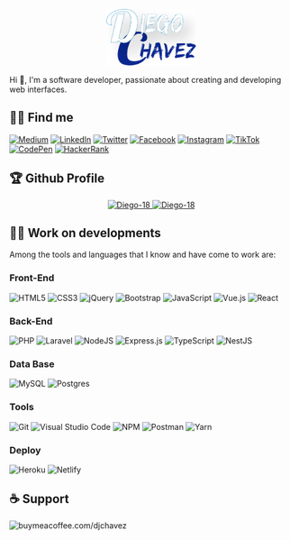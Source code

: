 <p align="center">
    <img src="img/logos/DC.jpg" with="100" height="100">
</p> 
Hi 👋, I'm a software developer, passionate about creating and developing web interfaces.
    
## 🕵🏻 Find me

[![Medium](https://img.shields.io/badge/Medium-12100E?style=for-the-badge&logo=medium&logoColor=white)](https://diegochavez-dc.medium.com)
[![LinkedIn](https://img.shields.io/badge/linkedin-%230077B5.svg?style=for-the-badge&logo=linkedin&logoColor=white)](https://www.linkedin.com/in/diego-jose-chavez-chirinos-9a7034a6/)
[![Twitter](https://img.shields.io/badge/diego_chavez_dc-%231DA1F2.svg?style=for-the-badge&logo=Twitter&logoColor=white)](https://twitter.com/diego_chavez_dc)
[![Facebook](https://img.shields.io/badge/Facebook-%231877F2.svg?style=for-the-badge&logo=Facebook&logoColor=white)](https://www.facebook.com/d.j.c.c.20)
[![Instagram](https://img.shields.io/badge/diego.chavez.dc-%23E4405F.svg?style=for-the-badge&logo=Instagram&logoColor=white)](https://www.instagram.com/diego.chavez.dc) 
[![TikTok](https://img.shields.io/badge/diegochavez8104-%23000000.svg?style=for-the-badge&logo=TikTok&logoColor=white)](https://www.tiktok.com/@diegochavez8104)
[![CodePen](https://img.shields.io/badge/Codepen-000000?style=for-the-badge&logo=codepen&logoColor=white)](https://codepen.io/diego-18)
[![HackerRank](https://img.shields.io/badge/-Hackerrank-2EC866?style=for-the-badge&logo=HackerRank&logoColor=white)](https://www.hackerrank.com/ingdiegochavez18)
    
## 🏆 Github Profile 
<p align="center">
    <a href="https://github.com/ryo-ma/github-profile-trophy">
        <img src="https://github-profile-trophy.vercel.app/?username=Diego-18" alt="Diego-18" />
        <img src="https://github-readme-stats.vercel.app/api/top-langs?username=Diego-18&show_icons=true&locale=en&layout=compact" alt="Diego-18" />
    </a>
</p>
    
## 👨‍💻 Work on developments

Among the tools and languages that I know and have come to work are:

### Front-End  

![HTML5](https://img.shields.io/badge/html5-%23E34F26.svg?style=for-the-badge&logo=html5&logoColor=white)
![CSS3](https://img.shields.io/badge/css3-%231572B6.svg?style=for-the-badge&logo=css3&logoColor=white)
![jQuery](https://img.shields.io/badge/jquery-%230769AD.svg?style=for-the-badge&logo=jquery&logoColor=white)
![Bootstrap](https://img.shields.io/badge/bootstrap-%23563D7C.svg?style=for-the-badge&logo=bootstrap&logoColor=white)
![JavaScript](https://img.shields.io/badge/javascript-%23323330.svg?style=for-the-badge&logo=javascript&logoColor=%23F7DF1E)
![Vue.js](https://img.shields.io/badge/vuejs-%2335495e.svg?style=for-the-badge&logo=vuedotjs&logoColor=%234FC08D)
![React](https://img.shields.io/badge/react-%2320232a.svg?style=for-the-badge&logo=react&logoColor=%2361DAFB)

### Back-End

![PHP](https://img.shields.io/badge/php-%23777BB4.svg?style=for-the-badge&logo=php&logoColor=white)
![Laravel](https://img.shields.io/badge/laravel-%23FF2D20.svg?style=for-the-badge&logo=laravel&logoColor=white)
![NodeJS](https://img.shields.io/badge/node.js-6DA55F?style=for-the-badge&logo=node.js&logoColor=white)
![Express.js](https://img.shields.io/badge/express.js-%23404d59.svg?style=for-the-badge&logo=express&logoColor=%2361DAFB)
![TypeScript](https://img.shields.io/badge/typescript-%23007ACC.svg?style=for-the-badge&logo=typescript&logoColor=white)
![NestJS](https://img.shields.io/badge/nestjs-%23E0234E.svg?style=for-the-badge&logo=nestjs&logoColor=white)

### Data Base

![MySQL](https://img.shields.io/badge/mysql-%2300f.svg?style=for-the-badge&logo=mysql&logoColor=white)
![Postgres](https://img.shields.io/badge/postgres-%23316192.svg?style=for-the-badge&logo=postgresql&logoColor=white)

### Tools

![Git](https://img.shields.io/badge/git-%23F05033.svg?style=for-the-badge&logo=git&logoColor=white)
![Visual Studio Code](https://img.shields.io/badge/Visual%20Studio%20Code-0078d7.svg?style=for-the-badge&logo=visual-studio-code&logoColor=white)
![NPM](https://img.shields.io/badge/NPM-%23000000.svg?style=for-the-badge&logo=npm&logoColor=white)
![Postman](https://img.shields.io/badge/Postman-FF6C37?style=for-the-badge&logo=postman&logoColor=white)
![Yarn](https://img.shields.io/badge/yarn-%232C8EBB.svg?style=for-the-badge&logo=yarn&logoColor=white)

### Deploy

![Heroku](https://img.shields.io/badge/heroku-%23430098.svg?style=for-the-badge&logo=heroku&logoColor=white)
![Netlify](https://img.shields.io/badge/netlify-%23000000.svg?style=for-the-badge&logo=netlify&logoColor=#00C7B7)


## ☕ Support
 <a href="https://www.buymeacoffee.com/djchavez"> 
    <img align="left" src="https://cdn.buymeacoffee.com/buttons/v2/default-yellow.png" height="50" width="210" alt="buymeacoffee.com/djchavez " />
 </a>
